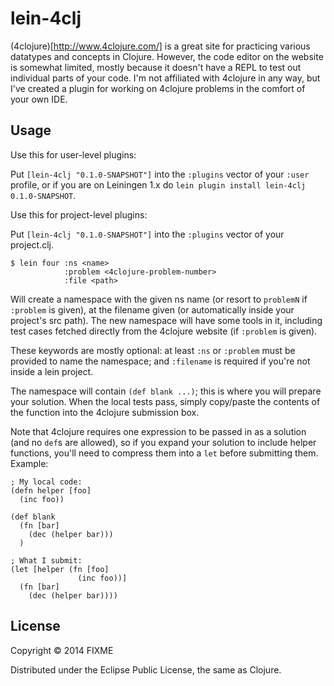# lein-4clj

(4clojure)[http://www.4clojure.com/] is a great site for practicing various datatypes and concepts in Clojure.
However, the code editor on the website is somewhat limited, mostly because it doesn't have a REPL to test out individual parts of your code.
I'm not affiliated with 4clojure in any way, but I've created a plugin for working on 4clojure problems in the comfort of your own IDE.


## Usage

Use this for user-level plugins:

Put `[lein-4clj "0.1.0-SNAPSHOT"]` into the `:plugins` vector of your
`:user` profile, or if you are on Leiningen 1.x do `lein plugin install
lein-4clj 0.1.0-SNAPSHOT`.

Use this for project-level plugins:

Put `[lein-4clj "0.1.0-SNAPSHOT"]` into the `:plugins` vector of your project.clj.

	$ lein four :ns <name>
                :problem <4clojure-problem-number>
                :file <path>

Will create a namespace with the given ns name (or resort to `problemN` if `:problem` is given),
at the filename given (or automatically inside your project's src path).
The new namespace will have some tools in it, including test cases fetched directly from the 4clojure website
(if `:problem` is given).

These keywords are mostly optional: at least `:ns` or `:problem` must be provided to name the namespace;
and `:filename` is required if you're not inside a lein project.

The namespace will contain `(def blank ...)`; this is where you will prepare your solution.
When the local tests pass, simply copy/paste the contents of the function into the 4clojure submission box.

Note that 4clojure requires one expression to be passed in as a solution (and no `def`s are allowed),
so if you expand your solution to include helper functions, you'll need to compress them into a `let` before
submitting them. Example:

	; My local code:
	(defn helper [foo]
	  (inc foo))
	
	(def blank
	  (fn [bar]
	    (dec (helper bar)))
	  )
	
	; What I submit:
	(let [helper (fn [foo]
	               (inc foo))]
	  (fn [bar]
	    (dec (helper bar))))



## License

Copyright © 2014 FIXME

Distributed under the Eclipse Public License, the same as Clojure.
